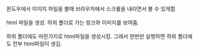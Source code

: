 윈도우에서 이미지 파일을 볼때 브라우저에서 스크롤을 내리면서 볼 수 있게함.<br>
<br>
html 파일을 생성. 하위 폴더로 가는 링크와 이미지를 보여줌.<br>
<br>
하위 폴더에도 마찬가지로 html파일을 생성시킴. 그래서 한번만 실행하면 하위 폴더에도 전부 html파일이 생김.
